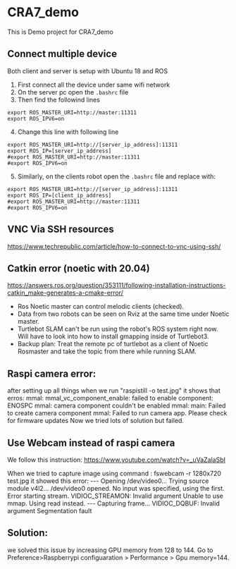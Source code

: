 # CRA7_demo
This is Demo project for CRA7_demo

## Connect multiple device 
Both client and server is setup with Ubuntu 18 and ROS

1. First connect all the device under same wifi network
2. On the server pc open the `.bashrc` file
3. Then find the followind lines
```
export ROS_MASTER_URI=http://master:11311
export ROS_IPV6=on
```
4. Change this line with following line
```
export ROS_MASTER_URI=http://[server_ip_address]:11311
export ROS_IP=[server_ip_address]
#export ROS_MASTER_URI=http://master:11311
#export ROS_IPV6=on
```
5. Similarly, on the clients robot open the `.bashrc` file and replace with:
```
export ROS_MASTER_URI=http://[server_ip_address]:11311
export ROS_IP=[client_ip_address]
#export ROS_MASTER_URI=http://master:11311
#export ROS_IPV6=on
```
## VNC Via SSH resources
https://www.techrepublic.com/article/how-to-connect-to-vnc-using-ssh/

## Catkin error (noetic with 20.04)
https://answers.ros.org/question/353111/following-installation-instructions-catkin_make-generates-a-cmake-error/

- Ros Noetic master can control melodic clients (checked).
- Data from two robots can be seen on Rviz at the same time under Noetic master.
- Turtlebot SLAM can't be run using the robot's ROS system right now. Will have to look into how to install gmapping inside of Turtlebot3.
- Backup plan: Treat the remote pc of turtlebot as a client of Noetic Rosmaster and take the topic from there while running SLAM.

## Raspi camera error:

after setting up all things when we run "raspistill -o test.jpg"
it shows that erros:
mmal: mmal_vc_component_enable: failed to enable component: ENOSPC
mmal: camera component couldn't be enabled
mmal: main: Failed to create camera component
mmal: Failed to run camera app. Please check for firmware updates
Now we tried lots of solution but failed.

## Use Webcam instead of raspi camera 
We follow this instruction: https://www.youtube.com/watch?v=_uVaZalaSbI 

When we tried to capture image using command : fswebcam -r 1280x720 test.jpg
it showed this error: 
--- Opening /dev/video0... Trying source module v4l2... /dev/video0 opened. 
No input was specified, using the first. Error starting stream. 
VIDIOC_STREAMON: Invalid argument Unable to use mmap. 
Using read instead. --- Capturing frame...
VIDIOC_DQBUF: Invalid argument Segmentation fault
## Solution: 

we solved this issue by increasing GPU memory from 128 to 144.
Go to Preference>Raspberrypi configuaration > Performance > Gpu memory=144.

